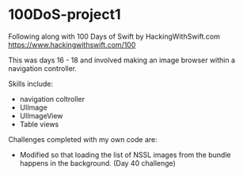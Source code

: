 # 100DoS-project1
Following along with 100 Days of Swift by HackingWithSwift.com https://www.hackingwithswift.com/100

This was days 16 - 18 and involved making an image browser within a navigation controller.

Skills include:
- navigation coltroller
- UIImage
- UIImageView
- Table views

Challenges completed with my own code are:
- Modified so that loading the list of NSSL images from the bundle happens in the background. (Day 40 challenge)
